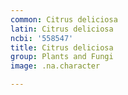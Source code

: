 ```yaml
---
common: Citrus deliciosa
latin: Citrus deliciosa
ncbi: '558547'
title: Citrus deliciosa
group: Plants and Fungi
image: .na.character

---
```

